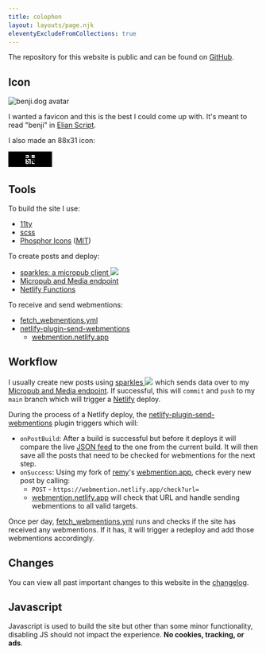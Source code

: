 ```yaml
---
title: colophon
layout: layouts/page.njk
eleventyExcludeFromCollections: true
---
```


The repository for this website is public and can be found on [GitHub](https://github.com/benjifs/benji).

## Icon

<p><img src="/icon.svg" alt="benji.dog avatar" loading="lazy"></p>

I wanted a favicon and this is the best I could come up with. It's meant to read "benji" in [Elian Script](https://ccelian.com/ElianScriptFull.html).

I also made an 88x31 icon:
<p><img src="/assets/88x31.png" alt="benji.dog 88x31 icon" loading="lazy"></p>

## Tools
To build the site I use:
- [11ty](https://11ty.dev)
- [scss](https://sass-lang.com/)
- [Phosphor Icons](https://phosphoricons.com/) ([MIT](https://github.com/phosphor-icons/homepage/blob/master/LICENSE))

To create posts and deploy:
- [sparkles: a micropub client <img height="16" class="logo" src="https://sparkles.sploot.com/assets/logo.svg" />](https://sparkles.sploot.com)
- [Micropub and Media endpoint](https://github.com/benjifs/micropub)
- [Netlify Functions](https://netlify.com)

To receive and send webmentions:
- [fetch_webmentions.yml](https://github.com/benjifs/benji/blob/main/.github/workflows/fetch_webmentions.yml)
- [netlify-plugin-send-webmentions](https://github.com/benjifs/benji/blob/main/plugins/send_webmentions/index.js)
	- [webmention.netlify.app](https://github.com/benjifs/wm)

## Workflow

I usually create new posts using [sparkles <img height="16" class="logo" src="https://sparkles.sploot.com/assets/logo.svg" />](https://sparkles.sploot.com) which sends data over to my [Micropub and Media endpoint](https://github.com/benjifs/micropub). If successful, this will `commit` and `push` to my `main` branch which will trigger a [Netlify](https://netlify.com) deploy.

During the process of a Netlify deploy, the [netlify-plugin-send-webmentions](https://github.com/benjifs/benji/blob/main/plugins/send_webmentions/index.js) plugin triggers which will:
- `onPostBuild`: After a build is successful but before it deploys it will compare the live [JSON feed](/all.json) to the one from the current build. It will then save all the posts that need to be checked for webmentions for the next step.
- `onSuccess`: Using my fork of [remy](https://remysharp.com/)'s [webmention.app](https://webmention.app/), check every new post by calling:
	- `POST` - `https://webmention.netlify.app/check?url=`
	- [webmention.netlify.app](https://webmention.netlify.app) will check that URL and handle sending webmentions to all valid targets.

Once per day, [fetch_webmentions.yml](https://github.com/benjifs/benji/blob/main/.github/workflows/fetch_webmentions.yml) runs and checks if the site has received any webmentions. If it has, it will trigger a redeploy and add those webmentions accordingly.

## Changes

You can view all past important changes to this website in the [changelog](/changelog).

## Javascript

Javascript is used to build the site but other than some minor functionality, disabling JS should not impact the experience. **No cookies, tracking, or ads**.
